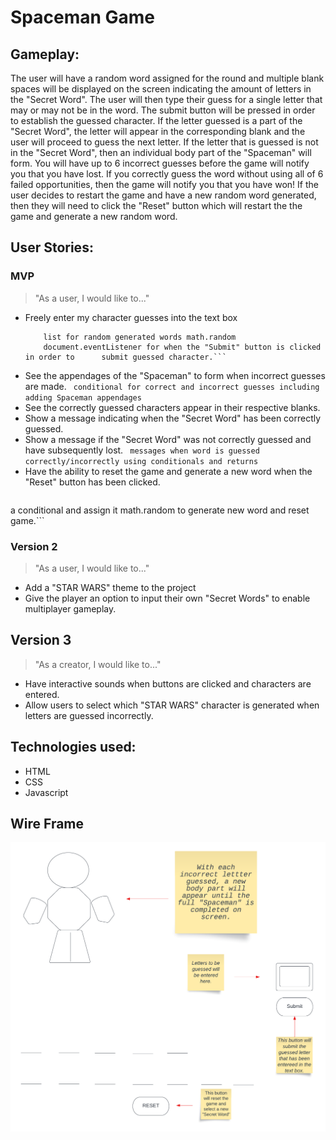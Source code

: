 # Spaceman Game

## Gameplay: 
The user will have a random word assigned for the round and multiple blank spaces will be displayed on the screen indicating the amount of letters in the "Secret Word". The user will then type their guess for a single letter that may or may not be in the word. The submit button will be pressed in order to establish the guessed character. If the letter guessed is a part of the "Secret Word", the letter will appear in the corresponding blank and the user will proceed to guess the next letter. If the letter that is guessed is not in the "Secret Word", then an individual body part of the "Spaceman" will form. You will have up to 6 incorrect guesses before the game will notify you that you have lost. If you correctly guess the word without using all of 6 failed opportunities, then the game will notify you that you have won! If the user decides to restart the game and have a new random word generated, then they will need to click the "Reset" button which will restart the the game and generate a new random word. 

## User Stories:
### MVP
> "As a user, I would like to..."
* Freely enter my character guesses into the text box
    ``` input/text box for character guesses
        list for random generated words math.random
        document.eventListener for when the "Submit" button is clicked in order to      submit guessed character.```
* See the appendages of the "Spaceman" to form when incorrect guesses are made.
    ``` conditional for correct and incorrect guesses including adding Spaceman appendages```
* See the correctly guessed characters appear in their respective blanks.
* Show a message indicating when the "Secret Word" has been correctly guessed.
* Show a message if the "Secret Word" was not correctly guessed and have subsequently lost.
    ``` messages when word is guessed correctly/incorrectly using conditionals and returns```
* Have the ability to reset the game and generate a new word when the "Reset" button has been clicked. 
    ``` document.eventListener for when the "Reset" button is clicked and create
a conditional and assign it math.random to generate new word and reset game.```

### Version 2 
> "As a user, I would like to..."
* Add a "STAR WARS" theme to the project
* Give the player an option to input their own "Secret Words" to enable multiplayer gameplay. 

## Version 3
> "As a creator, I would like to..."
* Have interactive sounds when buttons are clicked and characters are entered.
* Allow users to select which "STAR WARS" character is generated when letters are guessed incorrectly.

## Technologies used: 
* HTML 
* CSS 
* Javascript

## Wire Frame
![Spaceman Wire Frame](./Spaceman-Wire-Frame.png)






